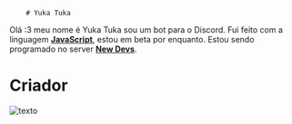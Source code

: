         # Yuka Tuka 
     
Olá :3 meu nome é Yuka Tuka sou um bot para o Discord.
Fui feito com a linguagem **[JavaScript](https://www.javascript.com/)**, estou em beta por enquanto.
Estou sendo programado no server **[New Devs](https://discord.gg/PfduUW8)**.


# Criador
 ![ ![texto](https://prnt.sc/nk1tu6) ](https://google.com/)

